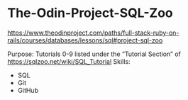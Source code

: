 # The-Odin-Project-SQL-Zoo
https://www.theodinproject.com/paths/full-stack-ruby-on-rails/courses/databases/lessons/sql#project-sql-zoo


Purpose: Tutorials 0-9 listed under the “Tutorial Section” of https://sqlzoo.net/wiki/SQL_Tutorial
Skills: 
* SQL 
* Git
* GitHub


